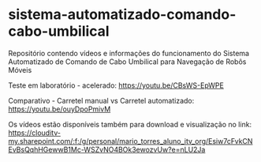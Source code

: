 # sistema-automatizado-comando-cabo-umbilical
Repositório contendo vídeos e informações do funcionamento do Sistema Automatizado de Comando de Cabo Umbilical para Navegação de Robôs Móveis


Teste em laboratório - acelerado: https://youtu.be/CBsWS-EpWPE

Comparativo - Carretel manual vs Carretel automatizado: https://youtu.be/ouyDpoPmivM

Os vídeos estão disponíveis também para download e visualização no link:
https://clouditv-my.sharepoint.com/:f:/g/personal/mario_torres_aluno_itv_org/Esiw7cFvkCNEvBsQqhHGewwB1Mc-WSZvNO4BOk3ewozvUw?e=nLU2Ja
